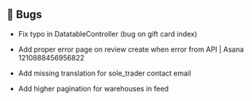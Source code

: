 ## 🐛 Bugs

- Fix typo in DatatableController (bug on gift card index)

- Add proper error page on review create when error from API | Asana 1210888456956822

- Add missing translation for sole_trader contact email

- Add higher pagination for warehouses in feed